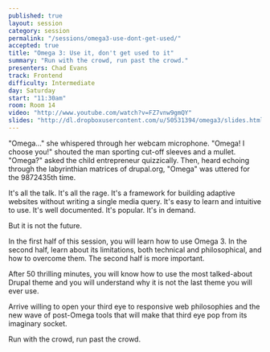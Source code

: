 ```yaml
---
published: true
layout: session
category: session
permalink: "/sessions/omega3-use-dont-get-used/"
accepted: true
title: "Omega 3: Use it, don't get used to it"
summary: "Run with the crowd, run past the crowd."
presenters: Chad Evans
track: Frontend
difficulty: Intermediate
day: Saturday
start: "11:30am"
room: Room 14
video: "http://www.youtube.com/watch?v=FZ7vnw9gmQY"
slides: "http://dl.dropboxusercontent.com/u/50531394/omega3/slides.html"
---
```


"Omega…" she whispered through her webcam microphone. "Omega! I choose you!" shouted the man sporting cut-off sleeves and a mullet. "Omega?" asked the child entrepreneur quizzically. Then, heard echoing through the labyrinthian matrices of drupal.org, "Omega" was uttered for the 9872435th time.

It's all the talk. It's all the rage. It's a framework for building adaptive websites without writing a single media query. It's easy to learn and intuitive to use. It's well documented. It's popular. It's in demand.

But it is not the future.

In the first half of this session, you will learn how to use Omega 3. In the second half, learn about its limitations, both technical and philosophical, and how to overcome them. The second half is more important.

After 50 thrilling minutes, you will know how to use the most talked-about Drupal theme and you will understand why it is not the last theme you will ever use.

Arrive willing to open your third eye to responsive web philosophies and the new wave of post-Omega tools that will make that third eye pop from its imaginary socket.

Run with the crowd, run past the crowd.
